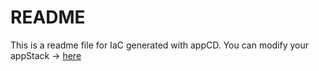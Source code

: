 # README
This is a readme file for IaC generated with appCD.
You can modify your appStack -> [here](http://cloud.stackgen.com/appstacks/3d6b1c56-5b42-4f32-85d2-f5b73210ca22)
